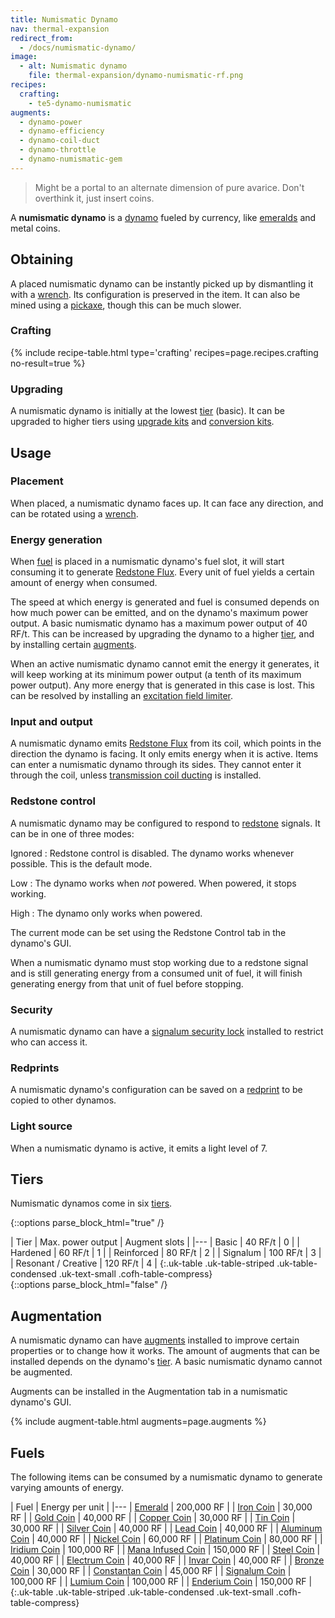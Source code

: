 ```yaml
---
title: Numismatic Dynamo
nav: thermal-expansion
redirect_from:
  - /docs/numismatic-dynamo/
image:
  - alt: Numismatic dynamo
    file: thermal-expansion/dynamo-numismatic-rf.png
recipes:
  crafting:
    - te5-dynamo-numismatic
augments:
  - dynamo-power
  - dynamo-efficiency
  - dynamo-coil-duct
  - dynamo-throttle
  - dynamo-numismatic-gem
---
```


> Might be a portal to an alternate dimension of pure avarice. Don't overthink
> it, just insert coins.


A **numismatic dynamo** is a [dynamo](/docs/thermal-expansion/dynamos/) fueled by currency, like
[emeralds](https://minecraft.gamepedia.com/Emerald) and metal coins.


Obtaining
---------

A placed numismatic dynamo can be instantly picked up by dismantling it with a
[wrench](/docs/wrenches/). Its configuration is preserved in the item. It can
also be mined using a [pickaxe](https://minecraft.gamepedia.com/Pickaxe), though
this can be much slower.

### Crafting
{% include recipe-table.html type='crafting' recipes=page.recipes.crafting no-result=true %}

### Upgrading
A numismatic dynamo is initially at the lowest [tier](#tiers) (basic). It can be
upgraded to higher tiers using [upgrade kits](/docs/thermal-foundation/upgrade-kits/) and
[conversion kits](/docs/thermal-foundation/conversion-kits/).


Usage
-----

### Placement
When placed, a numismatic dynamo faces up. It can face any direction, and can be
rotated using a [wrench](/docs/wrenches/).

### Energy generation
When [fuel](#fuels) is placed in a numismatic dynamo's fuel slot, it will start
consuming it to generate [Redstone Flux](/docs/redstone-flux/). Every unit of
fuel yields a certain amount of energy when consumed.

The speed at which energy is generated and fuel is consumed depends on how much
power can be emitted, and on the dynamo's maximum power output. A basic
numismatic dynamo has a maximum power output of 40 RF/t. This can be increased
by upgrading the dynamo to a higher [tier](#tiers), and by installing certain
[augments](#augmentation).

When an active numismatic dynamo cannot emit the energy it generates, it will
keep working at its minimum power output (a tenth of its maximum power output).
Any more energy that is generated in this case is lost. This can be resolved by
installing an [excitation field
limiter](/docs/thermal-expansion/augment-excitation-field-limiter/).

### Input and output
A numismatic dynamo emits [Redstone Flux](/docs/redstone-flux/) from its coil,
which points in the direction the dynamo is facing. It only emits energy when it
is active. Items can enter a numismatic dynamo through its sides. They cannot
enter it through the coil, unless [transmission coil
ducting](/docs/thermal-expansion/augment-transmission-coil-ducting/) is installed.

### Redstone control
A numismatic dynamo may be configured to respond to
[redstone](https://minecraft.gamepedia.com/Redstone) signals. It can be in one
of three modes:

Ignored
: Redstone control is disabled. The dynamo works whenever possible. This is the
default mode.

Low
: The dynamo works when *not* powered. When powered, it stops working.

High
: The dynamo only works when powered.

The current mode can be set using the Redstone Control tab in the dynamo's GUI.

When a numismatic dynamo must stop working due to a redstone signal and is still
generating energy from a consumed unit of fuel, it will finish generating energy
from that unit of fuel before stopping.

### Security
A numismatic dynamo can have a [signalum security
lock](/docs/thermal-foundation/signalum-security-lock/) installed to restrict who can access it.

### Redprints
A numismatic dynamo's configuration can be saved on a
[redprint](/docs/thermal-foundation/redprint/) to be copied to other dynamos.

### Light source
When a numismatic dynamo is active, it emits a light level of 7.


Tiers
-----

Numismatic dynamos come in six [tiers](/docs/thermal-foundation/tiers/).

{::options parse_block_html="true" /}
<div class="uk-overflow-container">
| Tier | Max. power output | Augment slots |
|---
| Basic | 40 RF/t | 0 |
| Hardened | 60 RF/t | 1 |
| Reinforced | 80 RF/t | 2 |
| Signalum | 100 RF/t | 3 |
| Resonant / Creative | 120 RF/t | 4 |
{:.uk-table .uk-table-striped .uk-table-condensed .uk-text-small .cofh-table-compress}
</div>
{::options parse_block_html="false" /}


Augmentation
------------

A numismatic dynamo can have [augments](/docs/thermal-expansion/augments/) installed to improve
certain properties or to change how it works. The amount of augments that can be
installed depends on the dynamo's [tier](#tiers). A basic numismatic dynamo
cannot be augmented.

Augments can be installed in the Augmentation tab in a numismatic dynamo's GUI.

{% include augment-table.html augments=page.augments %}


Fuels
-----

The following items can be consumed by a numismatic dynamo to generate varying
amounts of energy.

| Fuel | Energy per unit |
|---
| [Emerald](https://minecraft.gamepedia.com/Emerald) | 200,000 RF |
| [Iron Coin](/docs/thermal-foundation/iron-coin/) | 30,000 RF |
| [Gold Coin](/docs/thermal-foundation/gold-coin/) | 40,000 RF |
| [Copper Coin](/docs/thermal-foundation/copper-coin/) | 30,000 RF |
| [Tin Coin](/docs/thermal-foundation/tin-coin/) | 30,000 RF |
| [Silver Coin](/docs/thermal-foundation/silver-coin/) | 40,000 RF |
| [Lead Coin](/docs/thermal-foundation/lead-coin/) | 40,000 RF |
| [Aluminum Coin](/docs/thermal-foundation/aluminum-coin/) | 40,000 RF |
| [Nickel Coin](/docs/thermal-foundation/nickel-coin/) | 60,000 RF |
| [Platinum Coin](/docs/thermal-foundation/platinum-coin/) | 80,000 RF |
| [Iridium Coin](/docs/thermal-foundation/iridium-coin/) | 100,000 RF |
| [Mana Infused Coin](/docs/thermal-foundation/mana-infused-coin/) | 150,000 RF |
| [Steel Coin](/docs/thermal-foundation/steel-coin/) | 40,000 RF |
| [Electrum Coin](/docs/thermal-foundation/electrum-coin/) | 40,000 RF |
| [Invar Coin](/docs/thermal-foundation/invar-coin/) | 40,000 RF |
| [Bronze Coin](/docs/thermal-foundation/bronze-coin/) | 30,000 RF |
| [Constantan Coin](/docs/thermal-foundation/constantan-coin/) | 45,000 RF |
| [Signalum Coin](/docs/thermal-foundation/signalum-coin/) | 100,000 RF |
| [Lumium Coin](/docs/thermal-foundation/lumium-coin/) | 100,000 RF |
| [Enderium Coin](/docs/thermal-foundation/enderium-coin/) | 150,000 RF |
{:.uk-table .uk-table-striped .uk-table-condensed .uk-text-small .cofh-table-compress}
